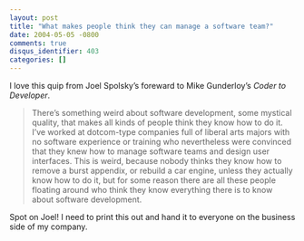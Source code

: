 ```yaml
---
layout: post
title: "What makes people think they can manage a software team?"
date: 2004-05-05 -0800
comments: true
disqus_identifier: 403
categories: []
---
```

I love this quip from Joel Spolsky’s foreward to Mike Gunderloy’s *Coder
to Developer*.

> There’s something weird about software development, some mystical
> quality, that makes all kinds of people think they know how to do it.
> I’ve worked at dotcom-type companies full of liberal arts majors with
> no software experience or training who nevertheless were convinced
> that they knew how to manage software teams and design user
> interfaces. This is weird, because nobody thinks they know how to
> remove a burst appendix, or rebuild a car engine, unless they actually
> know how to do it, but for some reason there are all these people
> floating around who think they know everything there is to know about
> software development.

Spot on Joel! I need to print this out and hand it to everyone on the
business side of my company.

